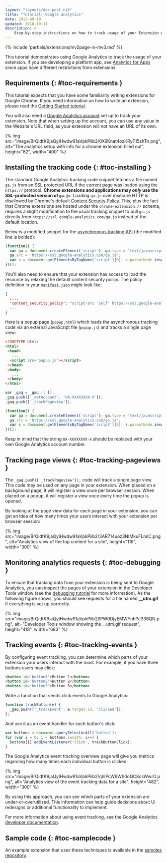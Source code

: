 ```yaml
---
layout: "layouts/doc-post.njk"
title: "Tutorial: Google analytics"
date: 2012-09-18
updated: 2016-10-11
description: >
    Step-by-step instructions on how to track usage of your Extension with Google Analytics.
---
```


{% include 'partials/extensions/mv2page-in-mv3.md' %}

This tutorial demonstrates using Google Analytics to track the usage of your extension. If you are
developing a platform app, see [Analytics for Apps][1] since apps have different restrictions from
extensions.

## Requirements {: #toc-requirements }

This tutorial expects that you have some familiarity writing extensions for Google Chrome. If you
need information on how to write an extension, please read the [Getting Started tutorial][2].

You will also need a [Google Analytics account][3] set up to track your extension. Note that when
setting up the account, you can use any value in the Website's URL field, as your extension will not
have an URL of its own.

{% Img src="image/BrQidfK9jaQyIHwdw91aVpkPiib2/0X6Knat4ozKRyF15shTn.png",
       alt="The analytics setup with info for a chrome extension filled out", height="82", width="400" %}

## Installing the tracking code {: #toc-installing }

The standard Google Analytics tracking code snippet fetches a file named `ga.js` from an SSL
protected URL if the current page was loaded using the `https://` protocol. **Chrome extensions and
applications may _only_ use the SSL-protected version of `ga.js`**. Loading `ga.js` over insecure
HTTP is disallowed by Chrome's default [Content Security Policy][4]. This, plus the fact that Chrome
extensions are hosted under the `chrome-extension://` schema, requires a slight modification to the
usual tracking snippet to pull `ga.js` directly from `https://ssl.google-analytics.com/ga.js`
instead of the default location.

Below is a modified snippet for the [asynchronous tracking API][5] (the modified line is bolded):

```js
(function() {
  var ga = document.createElement('script'); ga.type = 'text/javascript'; ga.async = true;
  ga.src = 'https://ssl.google-analytics.com/ga.js';
  var s = document.getElementsByTagName('script')[0]; s.parentNode.insertBefore(ga, s);
})();
```

You'll also need to ensure that your extension has access to load the resource by relaxing the
default content security policy. The policy definition in your [`manifest.json`][6] might look like:

```json
{
  ...,
  "content_security_policy": "script-src 'self' https://ssl.google-analytics.com; object-src 'self'",
  ...
}
```

Here is a popup page (`popup.html`) which loads the asynchronous tracking code via an external
JavaScript file (`popup.js`) and tracks a single page view:

```html
<!DOCTYPE html>
<html>
 <head>
   ...
  <script src="popup.js"></script>
 </head>
 <body>
   ...
 </body>
</html>
```

```js
var _gaq = _gaq || [];
_gaq.push(['_setAccount', 'UA-XXXXXXXX-X']);
_gaq.push(['_trackPageview']);

(function() {
  var ga = document.createElement('script'); ga.type = 'text/javascript'; ga.async = true;
  ga.src = 'https://ssl.google-analytics.com/ga.js';
  var s = document.getElementsByTagName('script')[0]; s.parentNode.insertBefore(ga, s);
})();
```

Keep in mind that the string `UA-XXXXXXXX-X` should be replaced with your own Google Analytics
account number.

## Tracking page views {: #toc-tracking-pageviews }

The `_gaq.push(['_trackPageview']);` code will track a single page view. This code may be used on
any page in your extension. When placed on a background page, it will register a view once per
browser session. When placed on a popup, it will register a view once every time the popup is
opened.

By looking at the page view data for each page in your extension, you can get an idea of how many
times your users interact with your extension per browser session:

{% Img src="image/BrQidfK9jaQyIHwdw91aVpkPiib2/3AR714uoz3NIMkuFLmIC.png",
       alt="Analytics view of the top content for a site", height="119", width="300" %}

## Monitoring analytics requests {: #toc-debugging }

To ensure that tracking data from your extension is being sent to Google Analytics, you can inspect
the pages of your extension in the Developer Tools window (see the [debugging tutorial][7] for more
information). As the following figure shows, you should see requests for a file named
**\_\_utm.gif** if everything is set up correctly.

{% Img src="image/BrQidfK9jaQyIHwdw91aVpkPiib2/lPW0DjyEMWYnhPc336QN.png",
       alt="Developer Tools window showing the __utm.gif request", height="418", width="683" %}

## Tracking events {: #toc-tracking-events }

By configuring event tracking, you can determine which parts of your extension your users interact
with the most. For example, if you have three buttons users may click:

```html
<button id='button1'>Button 1</button>
<button id='button2'>Button 2</button>
<button id='button3'>Button 3</button>
```

Write a function that sends click events to Google Analytics:

```js
function trackButton(e) {
  _gaq.push(['_trackEvent', e.target.id, 'clicked']);
};
```

And use it as an event handler for each button's click:

```js
var buttons = document.querySelectorAll('button');
for (var i = 0; i < buttons.length; i++) {
  buttons[i].addEventListener('click', trackButtonClick);
}
```

The Google Analytics event tracking overview page will give you metrics regarding how many times
each individual button is clicked:

{% Img src="image/BrQidfK9jaQyIHwdw91aVpkPiib2/qhlPcW6Wh0oQC8csWwrO.png",
       alt="Analytics view of the event tracking data for a site", height="482", width="300" %}

By using this approach, you can see which parts of your extension are under-or-overutilized. This
information can help guide decisions about UI redesigns or additional functionality to implement.

For more information about using event tracking, see the Google Analytics [developer
documentation][8].

## Sample code {: #toc-samplecode }

An example extension that uses these techniques is available in the [samples repository][9].

[1]: /apps/analytics
[2]: /docs/extensions/mv3/getstarted
[3]: http://www.google.com/analytics
[4]: /docs/extensions/mv3/contentSecurityPolicy
[5]: http://code.google.com/apis/analytics/docs/tracking/asyncTracking.html
[6]: /docs/extensions/mv3/tabs
[7]: /docs/extensions/mv3/tut_debugging
[8]: https://developers.google.com/analytics/devguides/collection/gajs/eventTrackerGuide
[9]: https://github.com/GoogleChrome/chrome-extensions-samples/tree/master/mv2-archive/tutorials/analytics/
